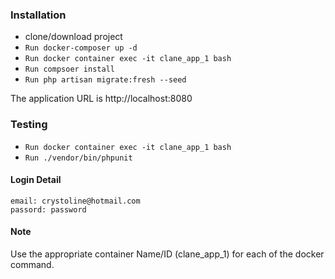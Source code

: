 ### Installation
* clone/download project
* `Run docker-composer up -d`
* `Run docker container exec -it clane_app_1 bash`
* `Run compsoer install`
* `Run php artisan migrate:fresh --seed`

The application URL is http://localhost:8080 

### Testing
 * `Run docker container exec -it clane_app_1 bash`
 * `Run ./vendor/bin/phpunit`
 
 #### Login Detail
```
email: crystoline@hotmail.com
passord: password
```
#### Note
Use the appropriate  container Name/ID (clane_app_1) for each of the docker command.
